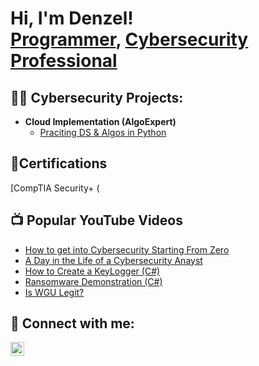 <h1>Hi, I'm Denzel! <br/><a href="https://github.com/joshmadakor1">Programmer</a>, <a href="https://www.linkedin.com/in/denzelfrimpong/">Cybersecurity Professional</a>
<h2>👨‍💻 Cybersecurity Projects:</h2>

- <b>Cloud Implementation (AlgoExpert)</b>
  - [Praciting DS & Algos in Python](https://github.com/joshmadakor1/Algorithms-Practice)


<h2>📄Certifications</h2>
[CompTIA Security+ (
<h2>📺 Popular YouTube Videos</h2>

- [How to get into Cybersecurity Starting From Zero](https://www.youtube.com/watch?v=a83ASGn_V_s)
- [A Day in the Life of a Cybersecurity Anayst](https://www.youtube.com/watch?v=uHy3oM7NnoU)
- [How to Create a KeyLogger (C#)](https://www.youtube.com/watch?v=N-L9hklSlNk)
- [Ransomware Demonstration (C#)](https://www.youtube.com/watch?v=OfvdQeh79s0)
- [Is WGU Legit?](https://www.youtube.com/watch?v=E2MwRWxDBkA)

<h2> 🤳 Connect with me:</h2>

[<img align="left" alt="JoshMadakor | LinkedIn" width="22px" src="https://cdn.jsdelivr.net/npm/simple-icons@v3/icons/linkedin.svg" />][linkedin]


[linkedin]:https://linkedin.com/in/denzelfrimpong
